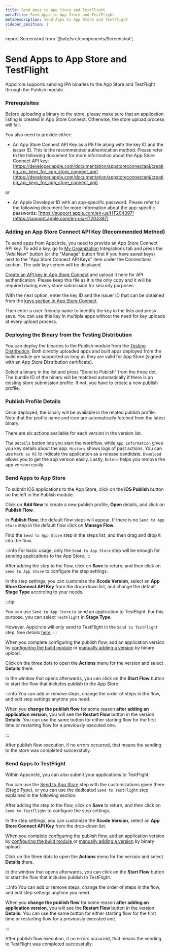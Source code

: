 ```yaml
---
title: Send Apps to App Store and TestFlight
metaTitle: Send Apps to App Store and TestFlight
metaDescription: Send Apps to App Store and TestFlight
sidebar_position: 1
---
```

import Screenshot from '@site/src/components/Screenshot';

# Send Apps to App Store and TestFlight

Appcircle supports sending IPA binaries to the App Store and TestFlight through the Publish module.

### Prerequisites

Before uploading a binary to the store, please make sure that an application listing is created in App Store Connect. Otherwise, the store upload process will fail.

You also need to provide either:

- An App Store Connect API Key as a P8 file along with the key ID and the issuer ID. This is the recommended authentication method. Please refer to the following document for more information about the App Store Connect API key:\
  [https://developer.apple.com/documentation/appstoreconnectapi/creating_api_keys_for_app_store_connect_api](https://developer.apple.com/documentation/appstoreconnectapi/creating_api_keys_for_app_store_connect_api)

or

- An Apple Developer ID with an app-specific password. Please refer to the following document for more information about the app-specific passwords: [https://support.apple.com/en-us/HT204397](https://support.apple.com/en-us/HT204397)

### Adding an App Store Connect API Key (Recommended Method)

To send apps from Appcircle, you need to provide an App Store Connect API key. To add a key, go to [My Organization](../account/my-organization.md) Integrations tab and press the "Add New" button (or the "Manage" button first if you have saved keys) next to the "App Store Connect API Keys" item under the Connections section. The add key screen will be displayed.

[Create an API key in App Store Connect](https://developer.apple.com/documentation/appstoreconnectapi/creating_api_keys_for_app_store_connect_api) and upload it here for API authentication. Please keep this file as it is the only copy and it will be required during every store submission for security purposes.

With the next option, enter the key ID and the issuer ID that can be obtained from the [keys section in App Store Connect](https://appstoreconnect.apple.com/access/api).

Then enter a user-friendly name to identify the key in the lists and press save. You can use this key in multiple apps without the need for key uploads at every upload process.

<Screenshot url='https://cdn.appcircle.io/docs/assets/image (93).png' />

### Deploying the Binary from the Testing Distribution

You can deploy the binaries to the Publish module from the [Testing Distribution](../distribute/create-or-select-a-distribution-profile.md). Both directly uploaded apps and built apps deployed from the build module are supported as long as they are valid for App Store (signed with an App Store Distribution certificate).

Select a binary in the list and press "Send to Publish" from the three dot. The bundle ID of the binary will be matched automatically if there is an existing store submission profile. If not, you have to create a new publish profile.

<Screenshot url='https://cdn.appcircle.io/docs/assets/2821-distribution-publish-ios.png' />

### Publish Profile Details

Once deployed, the binary will be available in the related publish profile. Note that the profile name and icon are automatically fetched from the latest binary.

There are six actions available for each version in the version list.

The `Details` button lets you start the workflow, while `App Information` gives you key details about the app.
`History` shows logs of past actions. You can use `Mark as RC` to indicate the application as a release candidate.
`Download` allows you to get the app version easily.
Lastly, `Delete` helps you remove the app version easily.

<Screenshot url='https://cdn.appcircle.io/docs/assets/2821-ios-publish-actions.png' />







### Send Apps to App Store

To submit iOS applications to the App Store, click on the **iOS Publish** button on the left in the Publish module.

<Screenshot url='https://cdn.appcircle.io/docs/assets/publish-leftbar-ios.png' />

Click on **Add New** to create a new publish profile, **Open** details, and click on **Publish Flow**.

<Screenshot url='https://cdn.appcircle.io/docs/assets/publish-flow-button.png' />

In **Publish Flow**, the default flow steps will appear. If there is no `Send to App Store` step in the default flow click on **Manage Flow**.

<Screenshot url='https://cdn.appcircle.io/docs/assets/publish-send-appstore.png' />

Find the `Send to App Store` step in the steps list, and then drag and drop it into the flow.

:::info
For basic usage, only the `Send to App Store` step will be enough for sending applications to the App Store.
:::

<Screenshot url='https://cdn.appcircle.io/docs/assets/publish-send-appstore-flow.png' />

After adding the step to the flow, click on **Save** to return, and then click on `Send to App Store` to configure the step settings.

In the step settings, you can customize the **Xcode Version**, select an **App Store Connect API Key** from the drop-down list, and change the default **Stage Type** according to your needs.

<Screenshot url='https://cdn.appcircle.io/docs/assets/publish-appstore-selection-1.png' />

:::tip

You can use `Send to App Store` to send an application to TestFlight. For this purpose, you can select  `TestFlight` in **Stage Type**.

However, Appcircle will only send to TestFlight in the `Send to TestFlight` step. See details [here](#send-apps-to-testflight).
:::

When you complete configuring the publish flow, add an application version by [configuring the build module](index.md#publish-after-build) or [manually adding a version](index.md#add-version) by binary upload.

Click on the three dots to open the **Actions** menu for the version and select **Details** there.

<Screenshot url='https://cdn.appcircle.io/docs/assets/publish-details-modal.png' />

In the window that opens afterwards, you can click on the **Start Flow** button to start the flow that includes publish to the App Store.

<Screenshot url='https://cdn.appcircle.io/docs/assets/publish-start-flow.png' />

:::info
You can add or remove steps, change the order of steps in the flow, and edit step settings anytime you need.

When you **change the publish flow** for some reason **after adding an application version**, you will see the **Restart Flow** button in the version **Details**. You can use the same button for either starting flow for the first time or restarting flow for a previously executed one.

<Screenshot url='https://cdn.appcircle.io/docs/assets/publish-send-to-app-store-restart-flow.png' />
:::

After publish flow execution, if no errors occurred, that means the sending to the store was completed successfully.

<Screenshot url='https://cdn.appcircle.io/docs/assets/publish-send-succes-1.png' />

### Send Apps to TestFlight

Within Appcircle, you can also submit your applications to TestFlight.

You can use the [Send to App Store](#send-apps-to-app-store) step with the customizations given there (Stage Type), or you can use the dedicated `Send to TestFlight` step explained in the following section.

<Screenshot url='https://cdn.appcircle.io/docs/assets/publish-send-testflight-main.png' />

After adding the step to the flow, click on **Save** to return, and then click on `Send to TestFlight` to configure the step settings.

<Screenshot url='https://cdn.appcircle.io/docs/assets/publish-send-testflight-2.png' />

In the step settings, you can customize the **Xcode Version**, select an **App Store Connect API Key** from the drop-down list.

<Screenshot url='https://cdn.appcircle.io/docs/assets/publish-send-testflight-in.png' />

When you complete configuring the publish flow, add an application version by [configuring the build module ](index.md#publish-after-build) or [manually adding a version](index.md#add-version) by binary upload.

Click on the three dots to open the **Actions** menu for the version and select **Details** there.

<Screenshot url='https://cdn.appcircle.io/docs/assets/publish-details-modal.png' />

In the window that opens afterwards, you can click on the **Start Flow** button to start the flow that includes publish to TestFlight.

<Screenshot url='https://cdn.appcircle.io/docs/assets/publish-send-to-test-flight-start-flow.png' />

:::info
You can add or remove steps, change the order of steps in the flow, and edit step settings anytime you need.

When you **change the publish flow** for some reason **after adding an application version**, you will see the **Restart Flow** button in the version **Details**. You can use the same button for either starting flow for the first time or restarting flow for a previously executed one.

<Screenshot url='https://cdn.appcircle.io/docs/assets/publish-testflight-run.png' />
:::

After publish flow execution, if no errors occurred, that means the sending to TestFlight was completed successfully.

<Screenshot url='https://cdn.appcircle.io/docs/assets/publish-testflight-success.png' />
